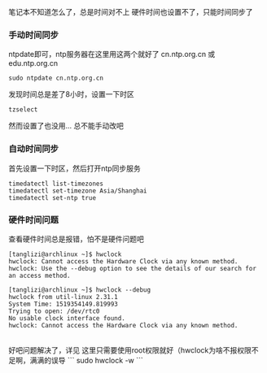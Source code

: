 笔记本不知道怎么了，总是时间对不上
硬件时间也设置不了，只能时间同步了
   
### 手动时间同步
ntpdate即可，ntp服务器在这里用这两个就好了
cn.ntp.org.cn 或 edu.ntp.org.cn
```
sudo ntpdate cn.ntp.org.cn
```
   
发现时间总是差了8小时，设置一下时区
```
tzselect
```
然而设置了也没用...
总不能手动改吧
   
### 自动时间同步
首先设置一下时区，然后打开ntp同步服务
```
timedatectl list-timezones
timedatectl set-timezone Asia/Shanghai
timedatectl set-ntp true
```
   
### 硬件时间问题
查看硬件时间总是报错，怕不是硬件问题吧
```
[tanglizi@archlinux ~]$ hwclock 
hwclock: Cannot access the Hardware Clock via any known method.
hwclock: Use the --debug option to see the details of our search for an access method.

[tanglizi@archlinux ~]$ hwclock --debug
hwclock from util-linux 2.31.1
System Time: 1519354149.819993
Trying to open: /dev/rtc0
No usable clock interface found.
hwclock: Cannot access the Hardware Clock via any known method.
```
<br />
好吧问题解决了，详见<https://unix.stackexchange.com/questions/107341/no-usable-clock-interface-found>
这里只需要使用root权限就好（hwclock为啥不报权限不足啊，满满的误导
```
sudo hwclock -w
```